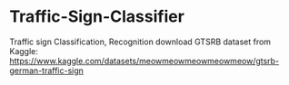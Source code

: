 # Traffic-Sign-Classifier
Traffic sign Classification, Recognition
download GTSRB dataset from Kaggle: https://www.kaggle.com/datasets/meowmeowmeowmeowmeow/gtsrb-german-traffic-sign
